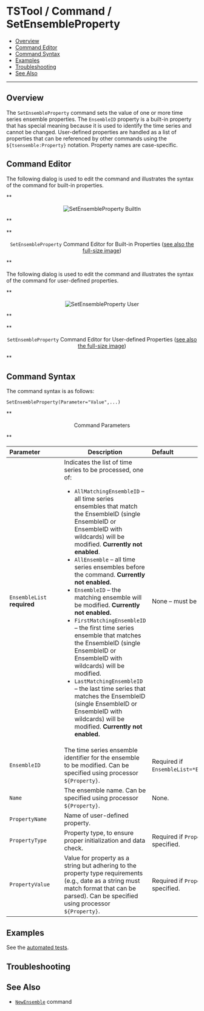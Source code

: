 # TSTool / Command / SetEnsembleProperty #

* [Overview](#overview)
* [Command Editor](#command-editor)
* [Command Syntax](#command-syntax)
* [Examples](#examples)
* [Troubleshooting](#troubleshooting)
* [See Also](#see-also)

-------------------------

## Overview ##

The `SetEnsembleProperty` command sets the value of one or more time series ensemble properties.
The `EnsembleID` property is a built-in property that has special meaning because it is
used to identify the time series and cannot be changed.
User-defined properties are handled as a list of properties that can be referenced by other commands
using the `${tsensemble:Property}` notation.  Property names are case-specific.

## Command Editor ##

The following dialog is used to edit the command and illustrates the syntax of the command for built-in properties.

**<p style="text-align: center;">
![SetEnsembleProperty BuiltIn](SetEnsembleProperty_BuiltIn.png)
</p>**

**<p style="text-align: center;">
`SetEnsembleProperty` Command Editor for Built-in Properties (<a href="../SetEnsembleProperty_BuiltIn.png">see also the full-size image</a>)
</p>**

The following dialog is used to edit the command and illustrates the syntax of the command for user-defined properties.

**<p style="text-align: center;">
![SetEnsembleProperty User](SetEnsembleProperty_User.png)
</p>**

**<p style="text-align: center;">
`SetEnsembleProperty` Command Editor for User-defined Properties (<a href="../SetEnsembleProperty_User.png">see also the full-size image</a>)
</p>**

## Command Syntax ##

The command syntax is as follows:

```text
SetEnsembleProperty(Parameter="Value",...)
```
**<p style="text-align: center;">
Command Parameters
</p>**

|**Parameter**&nbsp;&nbsp;&nbsp;&nbsp;&nbsp;&nbsp;&nbsp;&nbsp;&nbsp;&nbsp;&nbsp;|**Description**|**Default**&nbsp;&nbsp;&nbsp;&nbsp;&nbsp;&nbsp;&nbsp;&nbsp;&nbsp;&nbsp;&nbsp;&nbsp;&nbsp;&nbsp;&nbsp;&nbsp;&nbsp;&nbsp;&nbsp;&nbsp;&nbsp;&nbsp;&nbsp;&nbsp;&nbsp;&nbsp;&nbsp;&nbsp;&nbsp;&nbsp;&nbsp;&nbsp;&nbsp;&nbsp;&nbsp;&nbsp;&nbsp;&nbsp;&nbsp;&nbsp;|
|--------------|-----------------|-----------------|
|`EnsembleList`<br>**required**|Indicates the list of time series to be processed, one of:<ul><li>`AllMatchingEnsembleID` – all time series ensembles that match the EnsembleID (single EnsembleID or EnsembleID with wildcards) will be modified.  **Currently not enabled**.</li><li>`AllEnsemble` – all time series ensembles before the command.  **Currently not enabled.**</li><li>`EnsembleID` – the matching ensemble will be modified.  **Currently not enabled.**</li><li>`FirstMatchingEnsembleID` – the first time series ensemble that matches the EnsembleID (single EnsembleID or EnsembleID with wildcards) will be modified.</li><li>`LastMatchingEnsembleID` – the last time series that matches the EnsembleID (single EnsembleID or EnsembleID with wildcards) will be modified.  **Currently not enabled.**</li></ul>|None – must be specified.|
|`EnsembleID`|The time series ensemble identifier for the ensemble to be modified.  Can be specified using processor `${Property}`.|Required if `EnsembleList=*EnsembleID`.|
|`Name`|The ensemble name.  Can be specified using processor `${Property}`.|None.|
|`PropertyName`|Name of user-defined property.||
|`PropertyType`|Property type, to ensure proper initialization and data check.|Required if `PropertyName` is specified.|
|`PropertyValue`|Value for property as a string but adhering to the property type requirements (e.g., date as a string must match format that can be parsed).  Can be specified using processor `${Property}`.|Required if `PropertyName` is specified.|


## Examples ##

See the [automated tests](https://github.com/OpenCDSS/cdss-app-tstool-test/tree/master/test/commands/SetEnsembleProperty).

## Troubleshooting ##

## See Also ##

* [`NewEnsemble`](../NewEnsemble/NewEnsemble.md) command

